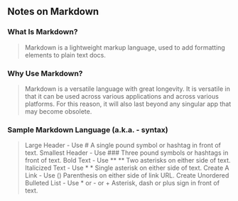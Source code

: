 ## Notes on Markdown
### What Is Markdown?
> Markdown is a lightweight markup language, used to add formatting elements to plain text docs.
### Why Use Markdown?
>Markdown is a versatile language with great longevity. It is versatile in that it can be used across various applications and across various platforms. For this reason, it will also last beyond any singular app that may become obsolete. 
### Sample Markdown Language \(a.k.a. - syntax\)
> Large Header \- Use \#  A single pound symbol or hashtag in front of text.
> Smallest Header \- Use \###  Three pound symbols or hashtags in front of text.
> Bold Text \- Use \** \**  Two asterisks on either side of text.
> Italicized Text \- Use \* \*  Single asterisk on either side of text.
> Create A Link \- Use \(\) Parenthesis on either side of link URL.
> Create Unordered Bulleted List \- Use \* or \- or \+ Asterisk, dash or plus sign in front of text.

